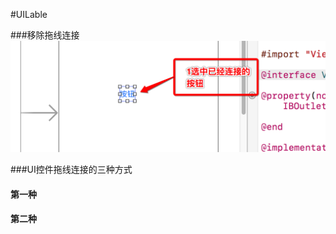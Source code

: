 #UILable

###移除拖线连接
    ![第一步](images/Snip20170722_9.png)

###UI控件拖线连接的三种方式

#### 第一种
    

#### 第二种